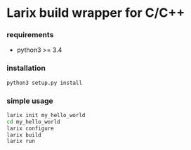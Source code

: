 Larix build wrapper for C/C++
================================================================================

### requirements

- python3 >= 3.4

### installation

```bash
python3 setup.py install
```

### simple usage

```bash
larix init my_hello_world
cd my_hello_world
larix configure
larix build
larix run
```

